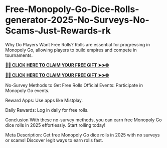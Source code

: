 # Free-Monopoly-Go-Dice-Rolls-generator-2025-No-Surveys-No-Scams-Just-Rewards-rk
Why Do Players Want Free Rolls?
Rolls are essential for progressing in Monopoly Go, allowing players to build empires and compete in tournaments.

**[🌟✨ CLICK HERE TO CLAIM YOUR FREE GIFT ➤➤🌐](https://progiftzone.com/monopoly/)**


**[🌟✨ CLICK HERE TO CLAIM YOUR FREE GIFT ➤➤🌐](https://progiftzone.com/monopoly/)**

No-Survey Methods to Get Free Rolls
Official Events: Participate in Monopoly Go events.

Reward Apps: Use apps like Mistplay.

Daily Rewards: Log in daily for free rolls.

Conclusion
With these no-survey methods, you can earn free Monopoly Go dice rolls in 2025 effortlessly. Start rolling today!

Meta Description:
Get free Monopoly Go dice rolls in 2025 with no surveys or scams! Discover legit ways to earn rolls fast.
